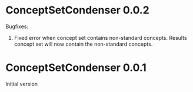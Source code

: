 ConceptSetCondenser 0.0.2
=========================

Bugfixes:

1. Fixed error when concept set contains non-standard concepts. Results concept set will now contain the non-standard concepts.

ConceptSetCondenser 0.0.1
=========================

Initial version
